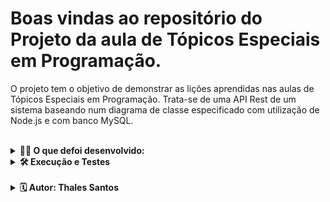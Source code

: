 
# Boas vindas ao repositório do Projeto da aula de Tópicos Especiais em Programação.

O projeto tem o objetivo de demonstrar as lições aprendidas nas aulas de Tópicos Especiais em Programação. Trata-se de uma API Rest de um sistema baseando num diagrama de classe especificado com utilização de Node.js e com banco MySQL.

<br />
  
<details>
<summary><strong>🧑‍💻 O que defoi desenvolvido:</strong></summary><br />

Uma API Rest onde os usuários podem visualizar e gerenciar informações sobre usuários e livros. Ela utiliza tecnologias como React, React Router e Axios no lado do cliente, e Sequelize e MySQL no lado do servidor.

<br />

Aplicação rodando tem a seguinte aparência:

![Resultado final](./listUser.jpg)
![Resultado final](./listBooks.jpg)

<br />

</details>
  


<details>
<summary><strong>🛠 Execução e Testes</strong></summary><br />

Após clonar o reposítorio:
```git clone git@github.com:thalesorm/class-project-advanced-programming-topics.git```

 - 1 Na pasta raiz, instale as dependências no lado servidor rodando no terminal o comando:
```npm install```

 - 2 Acesse o diretório frontBiblioteca e instale as depencencias no lado cliente com o comando:
```npm install```

 - 3 Para executar em seu navegador é necessário fazer as configurações necessárias com o banco de dados e em seguida, na raiz do projeto e dentro do diretório frontBiblioteca o seguinte comando:
```npm start```

* Lembrando que você precisa ter o node instalado em sua máquina!



</details>

<br />

<details>
  <summary><strong> 🗓 Autor: Thales Santos</strong></summary><br />

Este projeto foi desenvolvido por Thales Santos, estudante do 9º período do curso de Engenharia da Computação no Centro Universitário Mário Pontes Jucá. A aplicação é uma biblioteca online, criada com o objetivo de permitir o gerenciamento de usuários e a exibição de informações sobre livros. Através dela, os usuários podem visualizar, cadastrar, editar e excluir usuários, além de acessar uma lista de livros disponíveis. O projeto utiliza tecnologias como React, React Router, Axios, Sequelize e MySQL para a implementação das funcionalidades no lado do cliente e do servidor.

</details>
  
